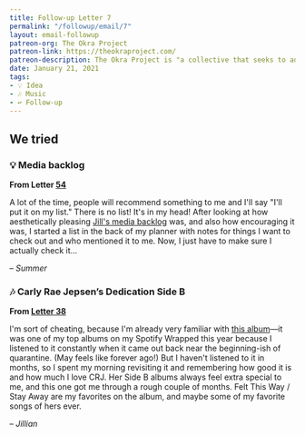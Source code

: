 ```yaml
---
title: Follow-up Letter 7
permalink: "/followup/email/7"
layout: email-followup
patreon-org: The Okra Project
patreon-link: https://theokraproject.com/
patreon-description: The Okra Project is "a collective that seeks to address the global crisis faced by Black Trans people by bringing home cooked, healthy, and culturally specific meals and resources to Black Trans People wherever we can reach them." A full session is $90—help us get there!
date: January 21, 2021
tags: 
- 💡 Idea
- 🎶 Music
- ↩️ Follow-up
---
```


## We tried

### 💡 Media backlog

**From Letter [54](https://letterstosummer.com/54/)**

A lot of the time, people will recommend something to me and I'll say "I'll put it on my list." There is no list! It's in my head! After looking at how aesthetically pleasing [Jill's media backlog](https://www.notion.so/ff069a9e791345dcb0d4a364bd9a632f) was, and also how encouraging it was, I started a list in the back of my planner with notes for things I want to check out and who mentioned it to me. Now, I just have to make sure I actually check it...

– *Summer*

### 🎶 Carly Rae Jepsen’s Dedication Side B

**From [Letter 38](https://letterstosummer.com/38)**

I'm sort of cheating, because I'm already very familiar with [this album](https://open.spotify.com/album/7oHKKCXCFIv3J1Yh5F08pu)—it was one of my top albums on my Spotify Wrapped this year because I listened to it constantly when it came out back near the beginning-ish of quarantine. (May feels like forever ago!) But I haven't listened to it in months, so I spent my morning revisiting it and remembering how good it is and how much I love CRJ. Her Side B albums always feel extra special to me, and this one got me through a rough couple of months. Felt This Way / Stay Away are my favorites on the album, and maybe some of my favorite songs of hers ever.

– *Jillian*

